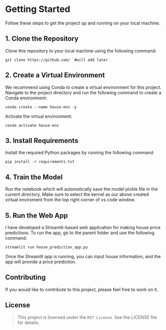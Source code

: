 # Getting Started
Follow these steps to get the project up and running on your local machine.

## 1. Clone the Repository
Clone this repository to your local machine using the following command:

```
git clone https://github.com/  #will add later
```

## 2. Create a Virtual Environment
We recommend using Conda to create a virtual environment for this project. Navigate to the project directory and run the following command to create a Conda environment:

```
conda create --name house-env -y
```

Activate the virtual environment:
```
conda activate house-env
```


## 3. Install Requirements
Install the required Python packages by running the following command:

```
pip install -r requirements.txt
```

## 4. Train the Model
Run the notebook which will automatically save the model pickle file in the current directory, Make sure to select the kernel as our above created virtual enviroment from the top right corner of vs code window.


## 5. Run the Web App
I have developed a Streamlit-based web application for making house price predictions. To run the app, go to the parent folder and use the following command:

```
streamlit run house_prediction_app.py
```

Once the Streamlit app is running, you can input house information, and the app will provide a price prediction. 

## Contributing
If you would like to contribute to this project, please feel free to work on it.

## License
> This project is licensed under the `MIT License`. See the LICENSE file for details.
